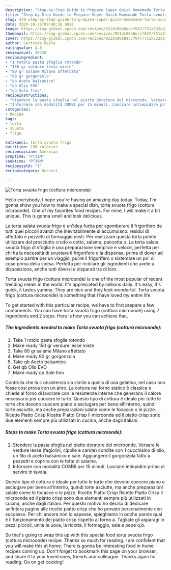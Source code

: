 ```yaml
---
description: "Step-by-Step Guide to Prepare Super Quick Homemade Torta svuota frigo (cottura microonde)"
title: "Step-by-Step Guide to Prepare Super Quick Homemade Torta svuota frigo (cottura microonde)"
slug: 470-step-by-step-guide-to-prepare-super-quick-homemade-torta-svuota-frigo-cottura-microonde
date: 2020-10-25T09:40:26.981Z
image: https://img-global.cpcdn.com/recipes/921dc86a0eccf647/751x532cq70/torta-svuota-frigo-cottura-microonde-recipe-main-photo.jpg
thumbnail: https://img-global.cpcdn.com/recipes/921dc86a0eccf647/751x532cq70/torta-svuota-frigo-cottura-microonde-recipe-main-photo.jpg
cover: https://img-global.cpcdn.com/recipes/921dc86a0eccf647/751x532cq70/torta-svuota-frigo-cottura-microonde-recipe-main-photo.jpg
author: Gertrude Doyle
ratingvalue: 4.8
reviewcount: 20728
recipeingredient:
- "1 rotolo pasta sfoglia rotondo"
- "150 gr verdure lesse miste"
- "80 gr salame Milano affettato"
- "80 gr gorgonzola"
- "qb Aceto balsamico"
- "qb Olio EVO"
- "qb Sale fino"
recipeinstructions:
- "Stendere la pasta sfoglia nel piatto doratore del microonde. Versare le verdure lesse (fagiolini, cipolle e carote) condite con 1 cucchiaino di olio, un filo di aceto balsamico e sale. Aggiungere il gorgonzola fatto a pezzetti e coprire con le fette di salame."
- "Infornare con modalità COMBI per 15 minuti. Lasciare intiepidire prima di servire in tavola."
categories:
- Recipe
tags:
- torta
- svuota
- frigo

katakunci: torta svuota frigo 
nutrition: 198 calories
recipecuisine: American
preptime: "PT11M"
cooktime: "PT39M"
recipeyield: "1"
recipecategory: Dessert

---
```



![Torta svuota frigo (cottura microonde)](https://img-global.cpcdn.com/recipes/921dc86a0eccf647/751x532cq70/torta-svuota-frigo-cottura-microonde-recipe-main-photo.jpg)

Hello everybody, I hope you're having an amazing day today. Today, I'm gonna show you how to make a special dish, torta svuota frigo (cottura microonde). One of my favorites food recipes. For mine, I will make it a bit unique. This is gonna smell and look delicious.

La torta salata svuota frigo è un&#39;idea furba per sgomberare il frigorifero da tutti quei piccoli avanzi che inevitabilmente si accumulano: residui di affettato e pezzetti di formaggio misti. Per realizzare questa torta potete utilizzare del prosciutto crudo o cotto, salame, pancetta o. La torta salata svuota frigo di sfoglia è una preparazione semplice e veloce, perfetta per chi ha la necessità di svuotare il frigorifero o la dispensa, prima di dover ad esempio partire per un viaggio, pulire il frigorifero o sistemare un po&#39; di cose prima della spesa. Perfetta per riciclare gli ingredienti che avete a disposizione, anche tutti diversi e disparati tra di loro.

Torta svuota frigo (cottura microonde) is one of the most popular of recent trending meals in the world. It's appreciated by millions daily. It's easy, it's quick, it tastes yummy. They are nice and they look wonderful. Torta svuota frigo (cottura microonde) is something that I have loved my entire life.


To get started with this particular recipe, we have to first prepare a few components. You can have torta svuota frigo (cottura microonde) using 7 ingredients and 2 steps. Here is how you can achieve that.

<!--inarticleads1-->

##### The ingredients needed to make Torta svuota frigo (cottura microonde):

1. Take 1 rotolo pasta sfoglia rotondo
1. Make ready 150 gr verdure lesse miste
1. Take 80 gr salame Milano affettato
1. Make ready 80 gr gorgonzola
1. Take qb Aceto balsamico
1. Get qb Olio EVO
1. Make ready qb Sale fino


Controlla che la c onsistenza sia simile a quella di una gelatina, nel caso non fosse così prova con un altro. La cottura nel forno statico è classica e chiede al forno di lavorare con le resistenze interne che generano il calore necessario per cuocere le torte. Questo tipo di cottura è ideale per tutte le torte che devono cuocere piano e asciugare per bene all&#39;interno, quindi torte asciutte, ma anche preparazioni salate come le focacce o le pizze. Ricette Piatto Crisp Ricette Piatto Crisp Il microonde ed il piatto crisp sono due elementi sempre più utilizzati in cucina, anche dagli italiani. 

<!--inarticleads2-->

##### Steps to make Torta svuota frigo (cottura microonde):

1. Stendere la pasta sfoglia nel piatto doratore del microonde. Versare le verdure lesse (fagiolini, cipolle e carote) condite con 1 cucchiaino di olio, un filo di aceto balsamico e sale. Aggiungere il gorgonzola fatto a pezzetti e coprire con le fette di salame.
1. Infornare con modalità COMBI per 15 minuti. Lasciare intiepidire prima di servire in tavola.


Questo tipo di cottura è ideale per tutte le torte che devono cuocere piano e asciugare per bene all&#39;interno, quindi torte asciutte, ma anche preparazioni salate come le focacce o le pizze. Ricette Piatto Crisp Ricette Piatto Crisp Il microonde ed il piatto crisp sono due elementi sempre più utilizzati in cucina, anche dagli italiani. Per questo motivo ho deciso di dedicare un&#39;intera pagine alle ricette piatto crisp che ho provato personalmente con successo. Per chi ancora non lo sapesse, spieghiamo in poche parole qual è il funzionamento del piatto crisp rispetto al forno a. Tagliate gli asparagi in pezzi piccoli, unite le uova, la ricotta, il formaggio, sale e pepe q.b. 

So that's going to wrap this up with this special food torta svuota frigo (cottura microonde) recipe. Thanks so much for reading. I am confident that you will make this at home. There is gonna be interesting food in home recipes coming up. Don't forget to bookmark this page on your browser, and share it to your loved ones, friends and colleague. Thanks again for reading. Go on get cooking!
